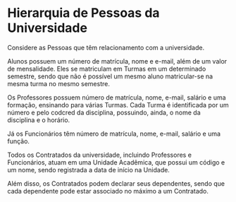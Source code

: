 # Hierarquia de Pessoas da Universidade

Considere as Pessoas que têm relacionamento com a universidade.

Alunos possuem um número de matrícula, nome e e-mail, além de um valor de mensalidade. Eles se
matriculam em Turmas em um determinado semestre, sendo que não é possível um mesmo aluno matricular-se na mesma turma no mesmo semestre.

Os Professores possuem número de matrícula, nome, e-mail, salário e uma formação, ensinando para
várias Turmas. Cada Turma é identificada por um número e pelo codcred da disciplina, possuindo, ainda, o nome da disciplina e o horário.

Já os Funcionários têm número de matrícula, nome, e-mail, salário e uma função.

Todos os Contratados da universidade, incluindo Professores e Funcionários, atuam em uma Unidade
Acadêmica, que possui um código e um nome, sendo registrada a data de início na Unidade.

Além disso, os Contratados podem declarar seus dependentes, sendo que cada dependente pode estar
associado no máximo a um Contratado.